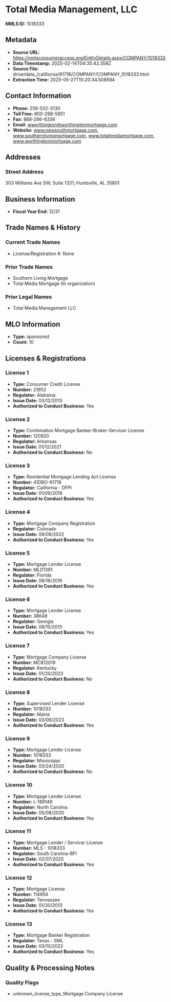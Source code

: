 # Total Media Management, LLC

**NMLS ID:** 1018333

## Metadata
- **Source URL:** https://nmlsconsumeraccess.org/EntityDetails.aspx/COMPANY/1018333
- **Data Timestamp:** 2025-02-14T04:35:42.358Z
- **Source File:** drive/data_/california/91718/COMPANY/COMPANY_1018333.html
- **Extraction Time:** 2025-05-27T10:20:34.508594

## Contact Information
- **Phone:** 256-532-3130
- **Toll Free:** 800-288-5851
- **Fax:** 888-266-6336
- **Email:** wworthington@worthingtonmortgage.com
- **Website:** www.newsouthmortgage.com, www.southernlivingmortgage.com, www.totalmediamortgage.com, www.worthingtonmortgage.com

## Addresses
### Street Address
303 Williams Ave SW; Suite 1331; Huntsville, AL 35801

## Business Information
- **Fiscal Year End:** 12/31

## Trade Names & History
### Current Trade Names
- License/Registration #: None

### Prior Trade Names
- Southern Living Mortgage
- Total Media Mortgage (In organization)

### Prior Legal Names
- Total Media Management LLC

## MLO Information
- **Type:** sponsored
- **Count:** 10

## Licenses & Registrations

### License 1
- **Type:** Consumer Credit License
- **Number:** 21652
- **Regulator:** Alabama
- **Issue Date:** 03/12/2013
- **Authorized to Conduct Business:** Yes

### License 2
- **Type:** Combination Mortgage Banker-Broker-Servicer License
- **Number:** 120920
- **Regulator:** Arkansas
- **Issue Date:** 01/12/2021
- **Authorized to Conduct Business:** No

### License 3
- **Type:** Residential Mortgage Lending Act License
- **Number:** 41DBO-91718
- **Regulator:** California - DFPI
- **Issue Date:** 01/09/2019
- **Authorized to Conduct Business:** Yes

### License 4
- **Type:** Mortgage Company Registration
- **Regulator:** Colorado
- **Issue Date:** 08/08/2022
- **Authorized to Conduct Business:** Yes

### License 5
- **Type:** Mortgage Lender License
- **Number:** MLD1391
- **Regulator:** Florida
- **Issue Date:** 08/18/2016
- **Authorized to Conduct Business:** Yes

### License 6
- **Type:** Mortgage Lender License
- **Number:** 38648
- **Regulator:** Georgia
- **Issue Date:** 08/15/2013
- **Authorized to Conduct Business:** Yes

### License 7
- **Type:** Mortgage Company License
- **Number:** MC812019
- **Regulator:** Kentucky
- **Issue Date:** 01/20/2023
- **Authorized to Conduct Business:** No

### License 8
- **Type:** Supervised Lender License
- **Number:** 1018333
- **Regulator:** Maine
- **Issue Date:** 03/06/2023
- **Authorized to Conduct Business:** Yes

### License 9
- **Type:** Mortgage Lender License
- **Number:** 1018333
- **Regulator:** Mississippi
- **Issue Date:** 03/24/2020
- **Authorized to Conduct Business:** No

### License 10
- **Type:** Mortgage Lender License
- **Number:** L-189146
- **Regulator:** North Carolina
- **Issue Date:** 05/08/2020
- **Authorized to Conduct Business:** Yes

### License 11
- **Type:** Mortgage Lender / Servicer License
- **Number:** MLS - 1018333
- **Regulator:** South Carolina-BFI
- **Issue Date:** 02/07/2025
- **Authorized to Conduct Business:** Yes

### License 12
- **Type:** Mortgage License
- **Number:** 114856
- **Regulator:** Tennessee
- **Issue Date:** 01/30/2013
- **Authorized to Conduct Business:** Yes

### License 13
- **Type:** Mortgage Banker Registration
- **Regulator:** Texas - SML
- **Issue Date:** 03/10/2022
- **Authorized to Conduct Business:** Yes

## Quality & Processing Notes
### Quality Flags
- unknown_license_type_Mortgage Company License
